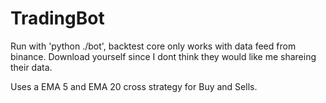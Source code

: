 # TradingBot

Run with 'python ./bot', backtest core only works with data feed from binance. Download yourself since I dont think they would like me shareing their data.

Uses a EMA 5 and EMA 20 cross strategy for Buy and Sells.
